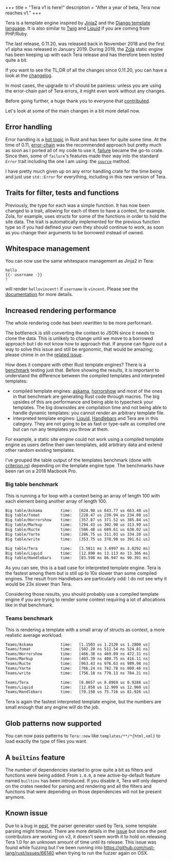 +++
title = "Tera v1 is here!"
description = "After a year of beta, Tera now reaches v1."
+++

Tera is a template engine inspired by [Jinja2](http://jinja.pocoo.org/) and the [Django template language](https://docs.djangoproject.com/en/1.9/topics/templates/).
It is also similar to [Twig](https://twig.symfony.com/) and [Liquid](https://shopify.github.io/liquid/) if you are coming from PHP/Ruby.

The last release, 0.11.20, was released back in November 2018 and the first v1 alpha was released in January 2019. During 2019,
the [Zola](https://www.getzola.org/) static engine has been keeping up with each Tera release and has therefore been tested quite a bit.

If you want to see the TL;DR of all the changes since 0.11.20, you can have a look at the [changelog](https://github.com/Keats/tera/blob/master/CHANGELOG.md#100-2019-12-07).

In most cases, the upgrade to v1 should be painless: unless you are using the error-chain part of Tera errors, it might
even work without any changes.

Before going further, a huge thank you to everyone that [contributed](https://github.com/Keats/tera/graphs/contributors).

Let's look at some of the main changes in a bit more detail now.

## Error handling
Error handling is a [hot topic](https://blog.yoshuawuyts.com/error-handling-survey/) in Rust and has been for quite some time. 
At the time of 0.11, [error-chain](https://github.com/rust-lang-nursery/error-chain) was the recommended approach but pretty much as
soon as I ported all of my code to use it, [failure](https://github.com/rust-lang-nursery/failure/) became the go-to crate. Since then,
some of `failure`'s features made their way into the standard `Error` trait including the one I am using: the [`source`](https://doc.rust-lang.org/std/error/trait.Error.html#method.source) method.

I have pretty much given up on any error handling crate for the time being and just use `std::Error` for everything, including in this new version of Tera.

## Traits for filter, tests and functions
Previously, the type for each was a simple function. It has now been changed to a trait, allowing for each of them to have a context, for example.
Zola, for example, uses structs for some of the functions in order to hold the site data. The trait is automatically implemented for the previous function
type so if you had defined your own they should continue to work, as soon as you change their arguments to be borrowed instead of owned.

## Whitespace management
You can now use the same whitespace management as Jinja2 in Tera:

```jinja2
hello
{{- username -}}
!
```

will render `hellovincent!` if `username` is `vincent`. Please see the [documentation](https://tera.netlify.com/docs/#whitespace-control) for more details.

## Increased rendering performance
The whole rendering code has been rewritten to be more performant.

The bottleneck is still converting the context to JSON since it needs to clone the data. 
This is unlikely to change until we move to a borrowed approach but I do not know how to approach that. If
anyone can figure out a way to solve this issue and still be ergonomic, that would be amazing; please chime in on the [related issue](https://github.com/Keats/tera/issues/469).

How does it compare with other Rust template engines? There is a [benchmark](https://github.com/djc/template-benchmarks-rs) testing just that.
Before showing the results, it is important to understand the difference between the compiled templates and interpreted templates:

- compiled template engines: [askama](https://crates.io/crates/askama), [horrorshow](https://crates.io/crates/horrorshow) and most of the ones
in that benchmark are generating Rust code through macros. The big upsides of this are performance and being able to typecheck your templates.
The big downsides are compilation time and not being able to handle dynamic templates: you cannot render an arbitrary template file.
- interpreted template engines: [Liquid](https://crates.io/crates/liquid), [Handlebars](https://crates.io/crates/handlebars) and Tera are in this category.
They are not going to be as fast or type-safe as compiled one but can run any templates you throw at them.

For example, a static site engine could not work using a compiled template engine as users define their own templates, add arbitrary data and extend other random existing templates.

I've grouped the table output of the templates benchmark (done with [criterion.rs](https://github.com/bheisler/criterion.rs)) depending on the template engine type.
The benchmarks have been ran on a 2018 Macbook Pro.

### Big table benchmark
This is running a for loop with a context being an array of length 100 with each element being another array of length 100.

```bash
Big table/Askama        time:   [624.98 us 643.77 us 663.40 us]
Big table/fomat         time:   [228.47 us 230.94 us 234.08 us]
Big table/Horrorshow    time:   [357.87 us 371.52 us 385.84 us]  
Big table/Markup        time:   [294.43 us 302.90 us 313.99 us] 
Big table/Ructe         time:   [586.48 us 609.61 us 638.02 us]
Big table/Yarte         time:   [286.75 us 311.03 us 334.20 us]
Big table/write         time:   [353.75 us 370.98 us 391.61 us] 

Big table/Tera          time:   [3.5811 ms 3.6997 ms 3.8292 ms] 
Big table/Liquid        time:   [12.890 ms 13.113 ms 13.366 ms] 
Big table/Handlebars    time:   [83.598 ms 86.947 ms 90.391 ms]   
```

As you can see, this is a bad case for interpreted template engine. Tera is the fastest among them but is still up to 10x slower than some compiled engines.
The result from Handlebars are particularly odd: I do not see why it would be 23x slower than Tera.

Considering those results, you should probably use a compiled template engine if you are trying to render some context
requiring a lot of allocations like in that benchmark.

### Teams benchmark
This is rendering a template with a small array of structs as context, a more realistic average workload.

```bash
Teams/Askama            time:   [1.1503 us 1.2120 us 1.2800 us] 
Teams/fomat             time:   [502.20 ns 512.54 ns 524.81 ns] 
Teams/Horrorshow        time:   [466.38 ns 469.09 ns 472.31 ns] 
Teams/Markup            time:   [403.39 ns 408.75 ns 416.11 ns] 
Teams/Ructe             time:   [963.43 ns 976.63 ns 989.98 ns]
Teams/Yarte             time:   [766.24 ns 782.78 ns 800.46 ns]
Teams/write             time:   [756.18 ns 770.13 ns 784.21 ns] 

Teams/Tera              time:   [8.8657 us 8.8969 us 8.9288 us] 
Teams/Liquid            time:   [12.858 us 12.909 us 12.960 us] 
Teams/Handlebars        time:   [70.150 us 75.716 us 81.926 us]
```

Tera is again the fastest interpreted template engine, but the numbers are small enough that any engine will do the job.

## Glob patterns now supported
You can now pass patterns to `Tera::new` like `templates/**/*{html,xml}` to load exactly the type of files you want.

## A `builtins` feature
The number of dependencies started to grow quite a bit as filters and functions were being added. 
From `1.0.0`, a new active-by-default feature named `builtins` has been introduced. If you disable it, Tera will only
depend on the crates needed for parsing and rendering and all the filters and functions that were depending on those
dependencies will not be present anymore.

## Known issue

Due to a bug in [pest](https://pest.rs/), the parser generator used by Tera, some template parsing might timeout. There 
are more details in the [issue](https://github.com/Keats/tera/issues/436) but since the pest contributors are working on v3, 
it doesn't seem worth it to hold on releasing Tera 1.0 for an unknown amount of time until its release.
This issue was found while fuzzing but I've been running into <https://github.com/rust-lang/rust/issues/66140> when trying
to run the fuzzer again on OSX.
